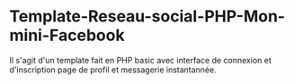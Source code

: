 # Template-Reseau-social-PHP-Mon-mini-Facebook
Il s'agit d'un template fait en PHP basic avec interface de connexion et d'inscription page de profil et messagerie instantannée. 

